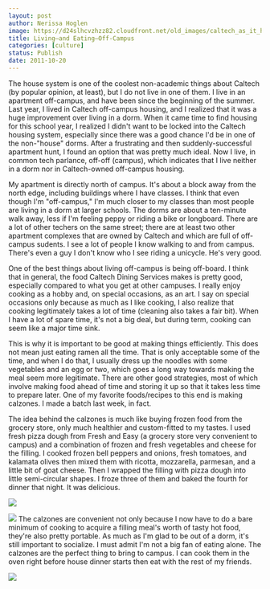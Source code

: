 ```yaml
---
layout: post
author: Nerissa Hoglen
image: https://d24slhcvzhzz82.cloudfront.net/old_images/caltech_as_it_happens/6a0105349b8251970b0153929b96b4970b.jpg
title: Living—and Eating—Off-Campus 
categories: [culture]
status: Publish
date: 2011-10-20
---
```


The house system is one of the coolest non-academic things about Caltech (by popular opinion, at least), but I do not live in one of them. I live in an apartment off-campus, and have been since the beginning of the summer. Last year, I lived in Caltech off-campus housing, and I realized that it was a huge improvement over living in a dorm. When it came time to find housing for this school year, I realized I didn't want to be locked into the Caltech housing system, especially since there was a good chance I'd be in one of the non-"house" dorms. After a frustrating and then suddenly-successful apartment hunt, I found an option that was pretty much ideal. Now I live, in common tech parlance, off-off (campus), which indicates that I live neither in a dorm nor in Caltech-owned off-campus housing.

My apartment is directly north of campus. It's about a block away from the north edge, including buildings where I have classes. I think that even though I'm "off-campus," I'm much closer to my classes than most people are living in a dorm at larger schools. The dorms are about a ten-minute walk away, less if I'm feeling peppy or riding a bike or longboard. There are a lot of other techers on the same street; there are at least two other apartment complexes that are owned by Caltech and which are full of off-campus sudents. I see a lot of people I know walking to and from campus. There's even a guy I don't know who I see riding a unicycle. He's very good.

One of the best things about living off-campus is being off-board. I think that in general, the food Caltech Dining Services makes is pretty good, especially compared to what you get at other campuses. I really enjoy cooking as a hobby and, on special occasions, as an art. I say on special occasions only because as much as I like cooking, I also realize that cooking legitimately takes a lot of time (cleaning also takes a fair bit).  When I have a lot of spare time, it's not a big deal, but during term, cooking can seem like a major time sink.

This is why it is important to be good at making things efficiently. This does not mean just eating ramen all the time. That is only acceptable some of the time, and when I do that, I usually dress up the noodles with some vegetables and an egg or two, which goes a long way towards making the meal seem more legitimate. There are other good strategies, most of which involve making food ahead of time and storing it up so that it takes less time to prepare later. One of my favorite foods/recipes to this end is making calzones. I made a batch last week, in fact.

The idea behind the calzones is much like buying frozen food from the grocery store, only much healthier and custom-fitted to my tastes. I used fresh pizza dough from Fresh and Easy (a grocery store very convenient to campus) and a combination of frozen and fresh vegetables and cheese for the filling. I cooked frozen bell peppers and onions, fresh tomatoes, and kalamata olives then mixed them with ricotta, mozzarella, parmesan, and a little bit of goat cheese. Then I wrapped the filling with pizza dough into little semi-circular shapes. I froze three of them and baked the fourth for dinner that night. It was delicious.


![](https://d24slhcvzhzz82.cloudfront.net/old_images/caltech_as_it_happens/6a0105349b8251970b0162fbf108eb970d.jpg)

![](https://d24slhcvzhzz82.cloudfront.net/old_images/caltech_as_it_happens/6a0105349b8251970b0153929b9b50970b.jpg)
The calzones are convenient not only because I now have to do a bare minimum of cooking to acquire a filling meal's worth of tasty hot food, they're also pretty portable. As much as I'm glad to be out of a dorm, it's still important to socialize. I must admit I'm not a big fan of eating alone. The calzones are the perfect thing to bring to campus. I can cook them in the oven right before house dinner starts then eat with the rest of my friends.


![](https://d24slhcvzhzz82.cloudfront.net/old_images/caltech_as_it_happens/6a0105349b8251970b0153929b9e61970b.jpg)
